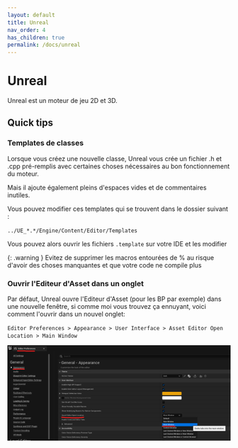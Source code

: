 ```yaml
---
layout: default
title: Unreal
nav_order: 4
has_children: true
permalink: /docs/unreal
---
```

# Unreal
Unreal est un moteur de jeu 2D et 3D.

## Quick tips
### Templates de classes
Lorsque vous créez une nouvelle classe, Unreal vous crée un fichier .h et .cpp pré-remplis avec certaines choses nécessaires au bon fonctionnement du moteur.

Mais il ajoute également pleins d'espaces vides et de commentaires inutiles.

Vous pouvez modifier ces templates qui se trouvent dans le dossier suivant :

`../UE_*.*/Engine/Content/Editor/Templates`

Vous pouvez alors ouvrir les fichiers `.template` sur votre IDE et les modifier

{: .warning }
Evitez de supprimer les macros entourées de % au risque d'avoir des choses manquantes et que votre code ne compile plus

### Ouvrir l'Editeur d'Asset dans un onglet
Par défaut, Unreal ouvre l'Editeur d'Asset (pour les BP par exemple) dans une nouvelle fenêtre, si comme moi vous trouvez ça ennuyant, voici comment l'ouvrir dans un nouvel onglet:

`Editor Preferences > Appearance > User Interface > Asset Editor Open Location > Main Window`

[![openInTab.png](/images/unreal/openInTab.png)](/images/unreal/openInTab.png)
